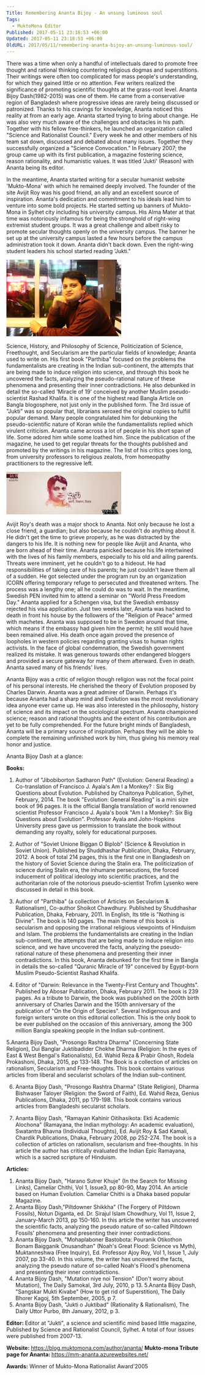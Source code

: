 ```yaml
---
Title: Remembering Ananta Bijoy - An unsung luminous soul
Tags:
  - MuktoMona Editor
Published: 2017-05-11 23:18:53 +06:00
Updated: 2017-05-11 23:18:53 +06:00
OldURL: 2017/05/11/remembering-ananta-bijoy-an-unsung-luminous-soul/
---
```


There was a time when only a handful of intellectuals dared to promote free thought and rational thinking countering religious dogmas and superstitions. Their writings were often too complicated for mass people's understanding, for which they gained little or no attention. Few writers realized the significance of promoting scientific thoughts at the grass-root level. Ananta Bijoy Dash(1982-2015) was one of them.  He came from a conservative region of Bangladesh where progressive ideas are rarely being discussed or patronized. Thanks to his cravings for knowledge, Ananta noticed this reality at from an early age. Ananta started trying to bring about change. He was also very much aware of the challenges and obstacles in his path. Together with his fellow free-thinkers, he launched an organization called "Science and Rationalist Council." Every week he and other members of his team sat down, discussed and debated about many issues. Together they successfully organized a "Science Convocation." In February 2007; the group came up with its first publication, a magazine fostering science, reason rationality, and humanistic values. It was titled 'Jukti' (Reason) with Ananta being its editor.

In the meantime, Ananta started writing for a secular humanist website 'Mukto-Mona' with which he remained deeply involved. The founder of the site Avijit Roy was his good friend, an ally and an excellent source of inspiration. Ananta's dedication and commitment to his ideals lead him to venture into some bold projects. He started setting up banners of Mukto-Mona in Sylhet city including his university campus. His Alma Mater at that time was notoriously infamous for being the stronghold of right-wing extremist student groups. It was a great challenge and albeit risky to promote secular thoughts openly on the university campus. The banner he set up at the university campus lasted a few hours before the campus administration took it down. Ananta didn't back down. Even the right-wing student leaders his school started reading 'Jukti."

<a href="https://raw.githubusercontent.com/think-mm/enblog-static/web/wp-uploads/2017/05/IMG_2768.jpg"><img src="https://raw.githubusercontent.com/think-mm/enblog-static/web/wp-uploads/2017/05/IMG_2768-300x200.jpg" alt="" width="300" height="200" class="alignnone size-medium wp-image-5511" /></a>

Science, History, and Philosophy of Science, Politicization of Science, Freethought, and Secularism are the particular fields of knowledge; Ananta used to write on. His first book "Parthiba" focused on the problems the fundamentalists are creating in the Indian sub-continent, the attempts that are being made to induce religion into science, and through this book he uncovered the facts, analyzing the pseudo-rational nature of these phenomena and presenting their inner contradictions. He also debunked in detail the so-called 'Miracle of 19' conceived by another Muslim pseudo-scientist Rashad Khalifa. It is one of the highest read Bangla Article on Bangla blogosphere, not just only in the published form. The 3rd issue of "Jukti"  was so popular that, librarians xeroxed the original copies to fulfill popular demand. Many people congratulated him for debunking the pseudo-scientific nature of Koran while the fundamentalists replied which virulent criticism. Ananta came across a lot of people in his short span of life. Some adored him while some loathed him. Since the publication of the magazine, he used to get regular threats for the thoughts published and promoted by the writings in his magazine. The list of his critics goes long, from university professors to religious zealots, from homeopathy practitioners to the regressive left.

<a href="https://raw.githubusercontent.com/think-mm/enblog-static/web/wp-uploads/2017/05/Ananta-Bijoy.png"><img src="https://raw.githubusercontent.com/think-mm/enblog-static/web/wp-uploads/2017/05/Ananta-Bijoy-300x111.png" alt="" width="300" height="111" class="alignnone size-medium wp-image-5491" /></a>

Avijit Roy's death was a major shock to Ananta. Not only because he lost a close friend, a guardian; but also because he couldn't do anything about it. He didn't get the time to grieve properly, as he was distracted by the dangers to his life. It is nothing new for people like Avijit and Ananta, who are born ahead of their time. Ananta panicked because his life intertwined with the lives of his family members, especially to his old and ailing parents. Threats were imminent, yet he couldn't go to a hideout. He had responsibilities of taking care of his parents; he just couldn't leave them all of a sudden. He got selected under the program run by an organization ICORN offering temporary refuge to persecuted and threatened writers. The process was a lengthy one; all he could do was to wait. In the meantime, Swedish PEN invited him to attend a seminar on "World Press Freedom Day." Ananta applied for a Schengen visa, but the Swedish embassy rejected his visa application. Just two weeks later, Ananta was hacked to death in front his house by the followers of the "Religion of Peace" armed with machetes. Ananta was supposed to be in Sweden around that time, which means if the embassy had given him the permit; he still would have been remained alive. His death once again proved the presence of loopholes in western policies regarding granting visas to human rights activists. In the face of global condemnation, the Swedish government realized its mistake. It was generous towards other endangered bloggers and provided a secure gateway for many of them afterward. Even in death. Ananta saved many of his friends' lives. 

Ananta Bijoy was a critic of religion though religion was not the focal point of his personal interests. He cherished the theory of Evolution proposed by Charles Darwin. Ananta was a great admirer of Darwin. Perhaps it's because Ananta had a sharp mind and Evolution was the most revolutionary idea anyone ever came up. He was also interested in the philosophy, history of science and its impact on the sociological spectrum. Ananta championed science; reason and rational thoughts and the extent of his contribution are yet to be fully comprehended. For the future bright minds of Bangladesh, Ananta will be a primary source of inspiration. Perhaps they will be able to complete the remaining unfinished work by him, thus giving his memory real honor and justice.


Ananta Bijoy Dash at a glance:

<strong>Books:</strong>


1. Author of "Jibobiborton Sadharon Path" (Evolution: General Reading) a Co-translation of Francisco J. Ayala's Am I a Monkey? : Six Big Questions about Evolution. Published by Chaitonya Publication, Sylhet, February, 2014. The book "Evolution: General Reading" is a mini size book of 96 pages. It is the official Bangla translation of world renowned scientist Professor Francisco J. Ayala's book "Am I a Monkey?: Six Big Questions about Evolution". Professor Ayala and John-Hopkins University press gave us permission to translate the book without demanding any royalty, solely for educational purposes.

2. Author of "Soviet Unione Biggan O Biplob" (Science & Revolution in Soviet Union). Published by Shuddhashar Publication, Dhaka, February, 2012. A book of total 214 pages, this is the first one in Bangladesh on the history of Soviet Science during the Stalin era. The politicization of science during Stalin era, the inhumane persecutions, the forced inducement of political ideology into scientific practices, and the authoritarian role of the notorious pseudo-scientist Trofim Lysenko were discussed in detail in this book.

3. Author of "Parthiba" (a collection of Articles on Secularism & Rationalism), Co-author Shoikot Chawdhury. Published by Shuddhashar Publication, Dhaka, February, 2011. In English, Its title is "Nothing is Divine". The book is 140 pages. The main theme of this book is secularism and opposing the irrational religious viewpoints of Hinduism and Islam. The problems the fundamentalists are creating in the Indian sub-continent, the attempts that are being made to induce religion into science, and we have uncovered the facts, analyzing the pseudo-rational nature of these phenomena and presenting their inner contradictions. In this book, Ananta debunked for the first time in Bangla in details the so-called "Quranic Miracle of 19" conceived by Egypt-born Muslim Pseudo-Scientist Rashad Khalifa.

4. Editor of "Darwin: Relevance in the Twenty-First Century and Thoughts". Published by Abosar Publication, Dhaka, February 2011.  The book is 239 pages. As a tribute to Darwin, the book was published on the 200th birth anniversary of Charles Darwin and the 150th anniversary of the publication of "On the Origin of Species". Several Indigenous and foreign writers wrote on this editorial collection. This is the only book to be ever published on the occasion of this anniversary, among the 300 million Bangla speaking people in the Indian sub-continent. 

5.Ananta Bijoy Dash, "Prosongo Rashtra Dharma" (Concerning State Religion), Dui Banglar Juktibadider Chokhe Dharma (Religion: In the eyes of East & West Bengal's Rationalists), Ed. Wahid Reza & Prabir Ghosh, Rodela Prokashoni, Dhaka, 2015, pp 133-148. The Book is a collection of articles on rationalism, Secularism and Free-thoughts.  This book contains various articles from liberal and secularist scholars of the Indian sub-continent. 

      
6. Ananta Bijoy Dash, "Prosongo Rashtra Dharma" (State Religion), Dharma Bishwaser  Taloyer (Religion: the Sword of Faith), Ed. Wahid Reza, Genius Publications, Dhaka, 2011, pp 179-198. This book contains various articles from Bangladeshi secularist scholars.

7.  Ananta Bijoy Dash, "Ramayan Kahinir Oitihasikota: Ekti Academic Alochona" (Ramayana, the Indian mythology: An academic evaluation), Swatantra Bhavna  (Individual Thoughts),  Ed. Avijit Roy & Sad Kamali, Chardik Publications, Dhaka, February 2008, pp 252-274. The book is a collection of articles on rationalism, secularism and free-thoughts. In his article the author has critically evaluated the Indian Epic Ramayana, which is a sacred scripture of Hinduism.

<strong>Articles:</strong>
1. Ananta Bijoy Dash, "Harano Sutrer Khuje" (In the Search for Missing Links), Cameliar Chithi, Vol 1, Issue3, pp 80-90, May 2014. An article based on Human Evolution. Cameliar Chithi is a Dhaka based popular Magazine.
 2. Ananta Bijoy Dash,"Piltdowner Shikkha" (The Forgery of Piltdown Fossils), Notun Diganta, ed. Dr. Sirajul Islam Chowdhury, Vol 11, Issue 2, January-March 2013, pp 150-160. In this article the writer has uncovered the scientific facts, analyzing the pseudo nature of so-called Piltdown Fossils' phenomena and presenting their inner contradictions.
3. Ananta Bijoy Dash, "Mohaplaboner Bastobota: Pouranik Otikothon Bonam Baigganik Onusandhan" (Noah's Great Flood: Science vs Myth), Muktanneshwa (Free Inquiry), Ed. Professor Ajoy Roy, Vol 1, Issue 1, July 2007, pp 33-40. In this volume, the writer has uncovered the facts, analyzing the pseudo nature of so-called Noah's Flood's phenomena and presenting their inner contradictions.
4. Ananta Bijoy Dash, "Mutation niye noi Tension" (Don't worry about Mutation), The Daily Samokal, 3rd July, 2010, p 13.
5.Ananta Bijoy Dash, "Sangskar Mukti Kivabe" (How to get rid of Superstition), The Daily Bhorer Kagoj, 5th September, 2005, p 7.
6. Ananta Bijoy Dash, "Jukti o Juktibad" (Rationality & Rationalism), The Daily Uttor Purbo, 8th January, 2012, p 3.


<strong>
Editor:
 </strong>
Editor at "Jukti", a science and scientific mind based little magazine, Published by Science and Rationalist Council, Sylhet. A total of four issues were published from 2007-13.

<strong>Website: </strong>https://blog.muktomona.com/author/ananta/
<strong>Mukto-mona Tribute page for Ananta: </strong>https://mm-ananta.azurewebsites.net/

<strong>Awards:</strong>
Winner of Mukto-Mona Rationalist Award'2005


